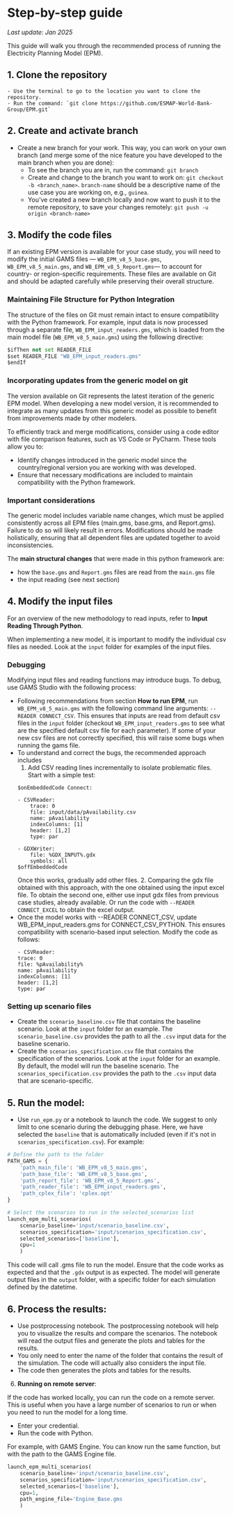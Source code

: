 
# Step-by-step guide

_Last update: Jan 2025_

This guide will walk you through the recommended process of running the Electricity Planning Model (EPM).

## 1. **Clone the repository**
    - Use the terminal to go to the location you want to clone the repository.
    - Run the command: `git clone https://github.com/ESMAP-World-Bank-Group/EPM.git`


## 2. **Create and activate branch**

- Create a new branch for your work. This way, you can work on your own branch (and merge some of the nice feature you have developed to the main branch when you are done):
    - To see the branch you are in, run the command: `git branch` 
    - Create and change to the branch you want to work on: `git checkout -b <branch_name>`. `branch-name` should be a descriptive name of the use case you are working on, e.g., `guinea`.
    - You’ve created a new branch locally and now want to push it to the remote repository, to save your changes remotely: `git push -u origin <branch-name>`

## 3. **Modify the code files**

If an existing EPM version is available for your case study, you will need to modify the initial GAMS files — `WB_EPM_v8_5_base.gms`,` WB_EPM_v8_5_main.gms`, and `WB_EPM_v8_5_Report.gms`— to account for country- or region-specific requirements. These files are available on Git and should be adapted carefully while preserving their overall structure.

### Maintaining File Structure for Python Integration
The structure of the files on Git must remain intact to ensure compatibility with the Python framework. For example, input data is now processed through a separate file, `WB_EPM_input_readers.gms`, which is loaded from the main model file (`WB_EPM_v8_5_main.gms`) using the following directive:
```python
$ifThen not set READER_FILE
$set READER_FILE "WB_EPM_input_readers.gms"
$endIf
```
### Incorporating updates from the generic model on git
The version available on Git represents the latest iteration of the generic EPM model. When developing a new model version, it is recommended to integrate as many updates from this generic model as possible to benefit from improvements made by other modelers.

To efficiently track and merge modifications, consider using a code editor with file comparison features, such as VS Code or PyCharm. These tools allow you to:
- Identify changes introduced in the generic model since the country/regional version you are working with was developed.
- Ensure that necessary modifications are included to maintain compatibility with the Python framework.

### Important considerations
The generic model includes variable name changes, which must be applied consistently across all EPM files (main.gms, base.gms, and Report.gms). Failure to do so will likely result in errors.
Modifications should be made holistically, ensuring that all dependent files are updated together to avoid inconsistencies.

The **main structural changes** that were made in this python framework are:
- how the `base.gms` and `Report.gms` files are read from the `main.gms` file
- the input reading (see next section)


## 4. **Modify the input files**

For an overview of the new methodology to read inputs, refer to **Input Reading Through Python**.

When implementing a new model, it is important to modify the individual csv files as needed. Look at the `input` folder for examples of the input files.

### Debugging

Modifying input files and reading functions may introduce bugs. To debug, use GAMS Studio with the following process:

  - Following recommendations from section **How to run EPM**, run `WB_EPM_v8_5_main.gms` with the following command line arguments: `--READER CONNECT_CSV`. This ensures that inputs are read from default csv files in the `input` folder (checkout `WB_EPM_input_readers.gms` to see what are the specified default csv file for each parameter). If some of your new csv files are not correctly specified, this will raise some bugs when running the gams file. 
  - To understand and correct the bugs, the recommended approach includes
    1. Add CSV reading lines incrementally to isolate problematic files. Start with a simple test: 
    ```gams
    $onEmbeddedCode Connect:
        
    - CSVReader:
        trace: 0
        file: input/data/pAvailability.csv
        name: pAvailability
        indexColumns: [1]
        header: [1,2]
        type: par
    
    - GDXWriter:
        file: %GDX_INPUT%.gdx
        symbols: all
    $offEmbeddedCode
    ```
    Once this works, gradually add other files.
    2. Comparing the gdx file obtained with this approach, with the one obtained using the input excel file. To obtain the second one, either use input gdx files from previous case studies, already available. Or run the code with `--READER CONNECT_EXCEL` to obtain the excel output.
- Once the model works with --READER CONNECT_CSV, update WB_EPM_input_readers.gms for CONNECT_CSV_PYTHON. This ensures compatibility with scenario-based input selection. Modify the code as follows:
    ```gams 
    - CSVReader:
    trace: 0
    file: %pAvailability%
    name: pAvailability
    indexColumns: [1]
    header: [1,2]
    type: par
    ```
  
### Setting up scenario files
- Create the `scenario_baseline.csv` file that contains the baseline scenario. Look at the `input` folder for an example. The `scenario_baseline.csv` provides the path to all the `.csv` input data for the baseline scenario.
- Create the `scenarios_specification.csv` file that contains the specification of the scenarios. Look at the `input` folder for an example. By default, the model will run the baseline scenario. The `scenarios_specification.csv` provides the path to the `.csv` input data that are scenario-specific.

## 5. **Run the model**:

- Use `run_epm.py` or a notebook to launch the code. We suggest to only limit to one scenario during the debugging phase. Here, we have selected the `baseline` that is automatically included (even if it's not in `scenarios_specification.csv`). For example:

```python
# Define the path to the folder
PATH_GAMS = {
    'path_main_file': 'WB_EPM_v8_5_main.gms',
    'path_base_file': 'WB_EPM_v8_5_base.gms',
    'path_report_file': 'WB_EPM_v8_5_Report.gms',
    'path_reader_file': 'WB_EPM_input_readers.gms',
    'path_cplex_file': 'cplex.opt'
}

# Select the scenarios to run in the selected_scenarios list
launch_epm_multi_scenarios(
    scenario_baseline='input/scenario_baseline.csv',
    scenarios_specification='input/scenarios_specification.csv',
    selected_scenarios=['baseline'],
    cpu=1
    )
```

This code will call .gms file to run the model. Ensure that the code works as expected and that the `.gdx` output is as expected. The model will generate output files in the `output` folder, with a specific folder for each simulation defined by the datetime.

## 6. **Process the results**:

- Use postprocessing notebook. The postprocessing notebook will help you to visualize the results and compare the scenarios. The notebook will read the output files and generate the plots and tables for the results.
- You only need to enter the name of the folder that contains the result of the simulation. The code will actually also considers the input file.
- The code then generates the plots and tables for the results.

6. **Running on remote server**:

If the code has worked locally, you can run the code on a remote server. This is useful when you have a large number of scenarios to run or when you need to run the model for a long time.

- Enter your credential.
- Run the code with Python.

For example, with GAMS Engine. You can know run the same function, but with the path to the GAMS Engine file.
```python
launch_epm_multi_scenarios(
    scenario_baseline='input/scenario_baseline.csv',
    scenarios_specification='input/scenarios_specification.csv',
    selected_scenarios=['baseline'],
    cpu=1,
    path_engine_file='Engine_Base.gms
    )
```



